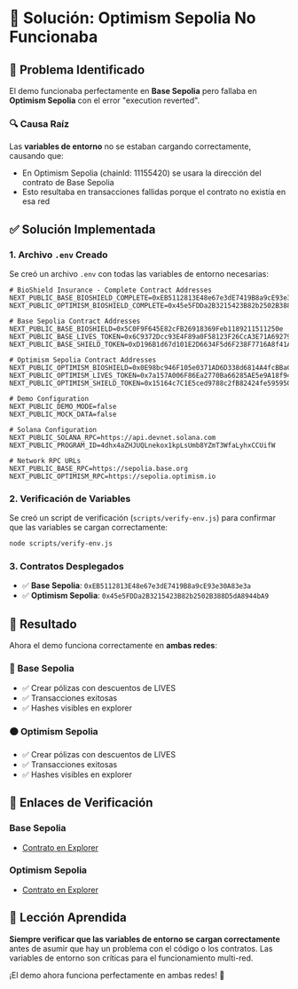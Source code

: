 # 🔧 Solución: Optimism Sepolia No Funcionaba

## 🎯 Problema Identificado

El demo funcionaba perfectamente en **Base Sepolia** pero fallaba en **Optimism Sepolia** con el error "execution reverted". 

### 🔍 Causa Raíz
Las **variables de entorno** no se estaban cargando correctamente, causando que:
- En Optimism Sepolia (chainId: 11155420) se usara la dirección del contrato de Base Sepolia
- Esto resultaba en transacciones fallidas porque el contrato no existía en esa red

## ✅ Solución Implementada

### 1. **Archivo `.env` Creado**
Se creó un archivo `.env` con todas las variables de entorno necesarias:

```env
# BioShield Insurance - Complete Contract Addresses
NEXT_PUBLIC_BASE_BIOSHIELD_COMPLETE=0xEB5112813E48e67e3dE7419B8a9cE93e30A83e3a
NEXT_PUBLIC_OPTIMISM_BIOSHIELD_COMPLETE=0x45e5FDDa2B3215423B82b2502B388D5dA8944bA9

# Base Sepolia Contract Addresses
NEXT_PUBLIC_BASE_BIOSHIELD=0x5C0F9F645E82cFB26918369Feb1189211511250e
NEXT_PUBLIC_BASE_LIVES_TOKEN=0x6C9372Dcc93E4F89a0F58123F26CcA3E71A69279
NEXT_PUBLIC_BASE_SHIELD_TOKEN=0xD196B1d67d101E2D6634F5d6F238F7716A8f41AE

# Optimism Sepolia Contract Addresses
NEXT_PUBLIC_OPTIMISM_BIOSHIELD=0x0E98bc946F105e0371AD6D338d6814A4fcBBaC27
NEXT_PUBLIC_OPTIMISM_LIVES_TOKEN=0x7a157A006F86Ea2770Ba66285AE5e9A18f949AB2
NEXT_PUBLIC_OPTIMISM_SHIELD_TOKEN=0x15164c7C1E5ced9788c2fB82424fe595950ee261

# Demo Configuration
NEXT_PUBLIC_DEMO_MODE=false
NEXT_PUBLIC_MOCK_DATA=false

# Solana Configuration
NEXT_PUBLIC_SOLANA_RPC=https://api.devnet.solana.com
NEXT_PUBLIC_PROGRAM_ID=4dhx4aZHJUQLnekox1kpLsUmb8YZmT3WfaLyhxCCUifW

# Network RPC URLs
NEXT_PUBLIC_BASE_RPC=https://sepolia.base.org
NEXT_PUBLIC_OPTIMISM_RPC=https://sepolia.optimism.io
```

### 2. **Verificación de Variables**
Se creó un script de verificación (`scripts/verify-env.js`) para confirmar que las variables se cargan correctamente:

```bash
node scripts/verify-env.js
```

### 3. **Contratos Desplegados**
- ✅ **Base Sepolia**: `0xEB5112813E48e67e3dE7419B8a9cE93e30A83e3a`
- ✅ **Optimism Sepolia**: `0x45e5FDDa2B3215423B82b2502B388D5dA8944bA9`

## 🎉 Resultado

Ahora el demo funciona correctamente en **ambas redes**:

### 🔵 Base Sepolia
- ✅ Crear pólizas con descuentos de LIVES
- ✅ Transacciones exitosas
- ✅ Hashes visibles en explorer

### 🟠 Optimism Sepolia  
- ✅ Crear pólizas con descuentos de LIVES
- ✅ Transacciones exitosas
- ✅ Hashes visibles en explorer

## 🔗 Enlaces de Verificación

### Base Sepolia
- [Contrato en Explorer](https://sepolia.basescan.org/address/0xEB5112813E48e67e3dE7419B8a9cE93e30A83e3a)

### Optimism Sepolia
- [Contrato en Explorer](https://sepolia-optimism.etherscan.io/address/0x45e5FDDa2B3215423B82b2502B388D5dA8944bA9)

## 📝 Lección Aprendida

**Siempre verificar que las variables de entorno se cargan correctamente** antes de asumir que hay un problema con el código o los contratos. Las variables de entorno son críticas para el funcionamiento multi-red.

¡El demo ahora funciona perfectamente en ambas redes! 🚀
